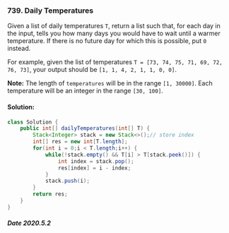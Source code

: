 ### 739. Daily Temperatures

Given a list of daily temperatures `T`, return a list such that, for each day in the input, tells you how many days you would have to wait until a warmer temperature. If there is no future day for which this is possible, put `0` instead.

For example, given the list of temperatures `T = [73, 74, 75, 71, 69, 72, 76, 73]`, your output should be `[1, 1, 4, 2, 1, 1, 0, 0]`.

**Note:** The length of `temperatures` will be in the range `[1, 30000]`. Each temperature will be an integer in the range `[30, 100]`.

#### Solution:

```java
class Solution {
    public int[] dailyTemperatures(int[] T) {
        Stack<Integer> stack = new Stack<>();// store index
        int[] res = new int[T.length];
        for(int i = 0;i < T.length;i++) {
            while(!stack.empty() && T[i] > T[stack.peek()]) {
                int index = stack.pop();
                res[index] = i - index;
            }
            stack.push(i);
        }
        return res;
    }
}
```

##### Date 2020.5.2